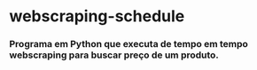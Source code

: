 # webscraping-schedule
### Programa em Python que executa de tempo em tempo webscraping para buscar preço de um produto.
